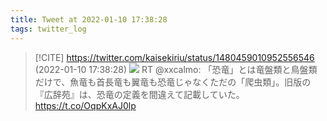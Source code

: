 ```yaml
---
title: Tweet at 2022-01-10 17:38:28
tags: twitter_log
---
```


> [!CITE] https://twitter.com/kaisekiriu/status/1480459010952556546 (2022-01-10 17:38:28)
> ![](https://twitter.com/kaisekiriu/status/1480459010952556546)
> RT @xxcalmo: 「恐竜」とは竜盤類と鳥盤類だけで、魚竜も首長竜も翼竜も恐竜じゃなくただの「爬虫類」。旧版の『広辞苑』は、恐竜の定義を間違えて記載していた。 https://t.co/OqpKxAJ0lp
